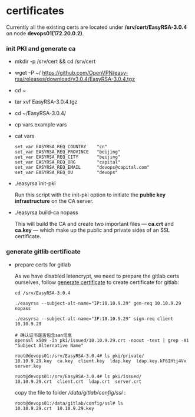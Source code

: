 # certificates

Currently all the existing certs are located under **/srv/cert/EasyRSA-3.0.4** on node **devops01(172.20.0.2)**.

### init PKI and generate ca
* mkdir -p /srv/cert && cd /srv/cert
* wget -P ~/ https://github.com/OpenVPN/easy-rsa/releases/download/v3.0.4/EasyRSA-3.0.4.tgz
* cd ~
* tar xvf EasyRSA-3.0.4.tgz
* cd ~/EasyRSA-3.0.4/
* cp vars.example vars
* cat vars

    ```
    set_var EASYRSA_REQ_COUNTRY    "cn"
    set_var EASYRSA_REQ_PROVINCE   "beijing"
    set_var EASYRSA_REQ_CITY       "beijing"
    set_var EASYRSA_REQ_ORG        "capital"
    set_var EASYRSA_REQ_EMAIL      "devops@capital.com"
    set_var EASYRSA_REQ_OU         "devops"
    ```
* ./easyrsa init-pki

  Run this script with the init-pki option to initiate the **public key infrastructure** on the CA server.
  
  
* ./easyrsa build-ca nopass

  This will build the CA and create two important files — **ca.crt** and **ca.key** — which make up the public and private sides of an SSL certificate.

### generate gitlib certificate

* prepare certs for gitlab

  As we have disabled letencrypt, we need to prepare the gitlab certs ourselves, follow [generate certificate](./cert.md) to create certificate for gitlab:
  
  ```
  cd /srv/EasyRSA-3.0.4

  ./easyrsa --subject-alt-name="IP:10.10.9.29" gen-req 10.10.9.29 nopass

  ./easyrsa --subject-alt-name="IP:10.10.9.29" sign-req client 10.10.9.29

  # 确认证书是否包含san信息
  openssl x509 -in pki/issued/10.10.9.29.crt -noout -text | grep -A1 "Subject Alternative Name"

  root@devops01:/srv/EasyRSA-3.0.4# ls pki/private/
  10.10.9.29.key  ca.key  client.key  ldap.key  ldap.key.kF6IHtj4Vx  server.key

  root@devops01:/srv/EasyRSA-3.0.4# ls pki/issued/
  10.10.9.29.crt  client.crt  ldap.crt  server.crt

  ```


  copy the file to folder */data/gitlab/config/ssl* :
  ```
  root@devops01:/data/gitlab/config/ssl# ls
  10.10.9.29.crt  10.10.9.29.key
  ```

